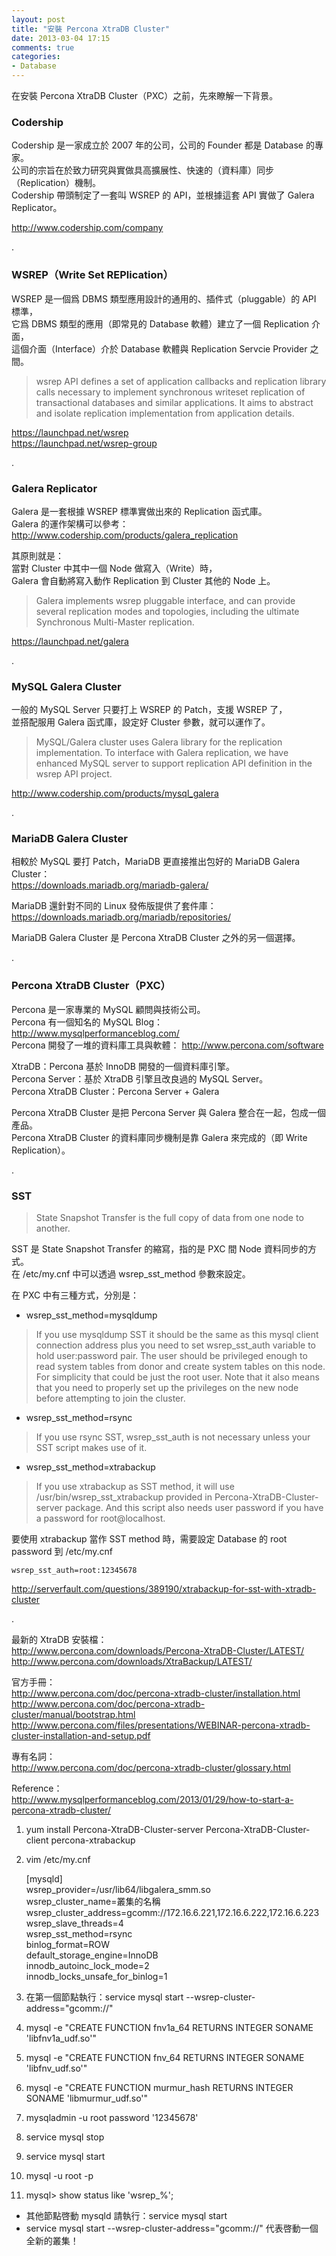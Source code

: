 ```yaml
---           
layout: post           
title: "安裝 Percona XtraDB Cluster"           
date: 2013-03-04 17:15           
comments: true           
categories:         
- Database        
---           
```

           
在安裝 Percona XtraDB Cluster（PXC）之前，先來瞭解一下背景。           
           
### Codership           
           
Codership 是一家成立於 2007 年的公司，公司的 Founder 都是 Database 的專家。           
公司的宗旨在於致力研究與實做具高擴展性、快速的（資料庫）同步（Replication）機制。           
Codership 帶頭制定了一套叫 WSREP 的 API，並根據這套 API 實做了 Galera Replicator。           
           
<i class="icon-external-link icon-sx"> </i><http://www.codership.com/company>           
           
.   

### WSREP（Write Set REPlication）           
           
WSREP 是一個爲 DBMS 類型應用設計的通用的、插件式（pluggable）的 API 標準，           
它爲 DBMS 類型的應用（即常見的 Database 軟體）建立了一個 Replication 介面，           
這個介面（Interface）介於 Database 軟體與 Replication Servcie Provider 之間。           
        
> wsrep API defines a set of application callbacks and replication library calls necessary to implement synchronous writeset replication of transactional databases and similar applications. It aims to abstract and isolate replication implementation from application details.           
           
<i class="icon-external-link icon-sx"> </i><https://launchpad.net/wsrep>           
<i class="icon-external-link icon-sx"> </i><https://launchpad.net/wsrep-group>           
           
.        

### Galera Replicator           
           
Galera 是一套根據 WSREP 標準實做出來的 Replication 函式庫。           
Galera 的運作架構可以參考：<i class="icon-external-link icon-sx"> </i><http://www.codership.com/products/galera_replication>           
           
其原則就是：           
當對 Cluster 中其中一個 Node 做寫入（Write）時，           
Galera 會自動將寫入動作 Replication 到 Cluster 其他的 Node 上。           
           
> Galera implements wsrep pluggable interface, and can provide several replication modes and topologies, including the ultimate Synchronous Multi-Master replication.           
           
<i class="icon-external-link icon-sx"> </i><https://launchpad.net/galera>           
        
.        

### MySQL Galera Cluster           
           
一般的 MySQL Server 只要打上 WSREP 的 Patch，支援 WSREP 了，           
並搭配服用 Galera 函式庫，設定好 Cluster 參數，就可以運作了。           
           
> MySQL/Galera cluster uses Galera library for the replication implementation. To interface with Galera replication, we have enhanced MySQL server to support replication API definition in the wsrep API project.           
           
<i class="icon-external-link icon-sx"> </i><http://www.codership.com/products/mysql_galera>           
           
.        
        
### MariaDB Galera Cluster           
           
相較於 MySQL 要打 Patch，MariaDB 更直接推出包好的 MariaDB Galera Cluster：           
<i class="icon-external-link icon-sx"> </i><https://downloads.mariadb.org/mariadb-galera/>           
           
MariaDB 還針對不同的 Linux 發佈版提供了套件庫：           
<i class="icon-external-link icon-sx"> </i><https://downloads.mariadb.org/mariadb/repositories/>           
        
MariaDB Galera Cluster 是 Percona XtraDB Cluster 之外的另一個選擇。           
           
.        
        
### Percona XtraDB Cluster（PXC）        
        
Percona 是一家專業的 MySQL 顧問與技術公司。           
Percona 有一個知名的 MySQL Blog：<i class="icon-external-link icon-sx"> </i><http://www.mysqlperformanceblog.com/>       
Percona 開發了一堆的資料庫工具與軟體：<i class="icon-external-link icon-sx"> </i><http://www.percona.com/software>       
        
XtraDB：Percona 基於 InnoDB 開發的一個資料庫引擎。           
Percona Server：基於 XtraDB 引擎且改良過的 MySQL Server。           
Percona XtraDB Cluster：Percona Server + Galera            
           
Percona XtraDB Cluster 是把 Percona Server 與 Galera 整合在一起，包成一個產品。           
Percona XtraDB Cluster 的資料庫同步機制是靠 Galera 來完成的（即 Write Replication）。             
           
.        
        
### SST     

> State Snapshot Transfer is the full copy of data from one node to another.           

SST 是 State Snapshot Transfer 的縮寫，指的是 PXC 間 Node 資料同步的方式。   
在 /etc/my.cnf 中可以透過 wsrep_sst_method 參數來設定。   

在 PXC 中有三種方式，分別是：

* wsrep_sst_method=mysqldump

> If you use mysqldump SST it should be the same as this mysql client connection address plus you need to set wsrep_sst_auth variable to hold user:password pair. The user should be privileged enough to read system tables from donor and create system tables on this node. For simplicity that could be just the root user. Note that it also means that you need to properly set up the privileges on the new node before attempting to join the cluster.            
           
* wsrep_sst_method=rsync

> If you use rsync SST, wsrep_sst_auth is not necessary unless your SST script makes use of it.            

* wsrep_sst_method=xtrabackup

> If you use xtrabackup as SST method, it will use /usr/bin/wsrep_sst_xtrabackup provided in Percona-XtraDB-Cluster-server package. And this script also needs user password if you have a password for root@localhost.           
           
要使用 xtrabackup 當作 SST method 時，需要設定 Database 的 root password 到 /etc/my.cnf           
           
    wsrep_sst_auth=root:12345678           
           
<i class="icon-external-link icon-sx"> </i><http://serverfault.com/questions/389190/xtrabackup-for-sst-with-xtradb-cluster>           
           
.        
   
最新的 XtraDB 安裝檔：           
<i class="icon-external-link icon-sx"> </i><http://www.percona.com/downloads/Percona-XtraDB-Cluster/LATEST/>           
<i class="icon-external-link icon-sx"> </i><http://www.percona.com/downloads/XtraBackup/LATEST/>           
           
官方手冊：           
<i class="icon-external-link icon-sx"> </i><http://www.percona.com/doc/percona-xtradb-cluster/installation.html>     
<i class="icon-external-link icon-sx"> </i><http://www.percona.com/doc/percona-xtradb-cluster/manual/bootstrap.html>      
<i class="icon-external-link icon-sx"> </i><http://www.percona.com/files/presentations/WEBINAR-percona-xtradb-cluster-installation-and-setup.pdf>            
           
專有名詞：           
<i class="icon-external-link icon-sx"> </i><http://www.percona.com/doc/percona-xtradb-cluster/glossary.html>           
              
Reference：           
<i class="icon-external-link icon-sx"> </i><http://www.mysqlperformanceblog.com/2013/01/29/how-to-start-a-percona-xtradb-cluster/>           
   
1. yum install Percona-XtraDB-Cluster-server Percona-XtraDB-Cluster-client percona-xtrabackup           
1. vim /etc/my.cnf           
           
    [mysqld]           
    wsrep_provider=/usr/lib64/libgalera_smm.so           
    wsrep_cluster_name=叢集的名稱           
    wsrep_cluster_address=gcomm://172.16.6.221,172.16.6.222,172.16.6.223           
    wsrep_slave_threads=4           
    wsrep_sst_method=rsync           
    binlog_format=ROW           
    default_storage_engine=InnoDB           
    innodb_autoinc_lock_mode=2           
    innodb_locks_unsafe_for_binlog=1           
           
1. 在第一個節點執行：service mysql start --wsrep-cluster-address="gcomm://"           
1. mysql -e "CREATE FUNCTION fnv1a_64 RETURNS INTEGER SONAME 'libfnv1a_udf.so'"           
1. mysql -e "CREATE FUNCTION fnv_64 RETURNS INTEGER SONAME 'libfnv_udf.so'"           
1. mysql -e "CREATE FUNCTION murmur_hash RETURNS INTEGER SONAME 'libmurmur_udf.so'"           
1. mysqladmin -u root password '12345678'           
1. service mysql stop           
1. service mysql start           
1. mysql -u root -p           
1. mysql> show status like 'wsrep_%';           
              
* 其他節點啓動 mysqld 請執行：service mysql start           
* service mysql start --wsrep-cluster-address="gcomm://" 代表啓動一個全新的叢集！           
           

